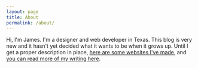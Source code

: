 ```yaml
---
layout: page
title: About
permalink: /about/
---
```


Hi, I'm James. I'm a designer and web developer in Texas. This blog is very new and it hasn't yet decided what it wants to be when it grows up. Until I get a proper description in place, [here are some websites I've made](https://jamesharris.design/), and [you can read more of my writing here](http://www.dawnpaladin.com/).
